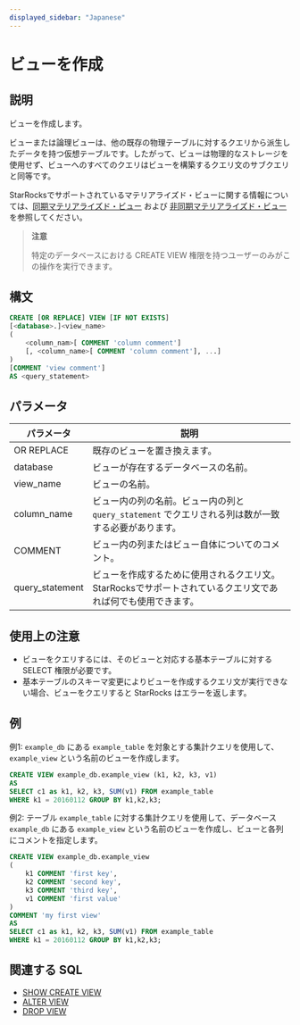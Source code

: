 ```yaml
---
displayed_sidebar: "Japanese"
---
```


# ビューを作成

## 説明

ビューを作成します。

ビューまたは論理ビューは、他の既存の物理テーブルに対するクエリから派生したデータを持つ仮想テーブルです。したがって、ビューは物理的なストレージを使用せず、ビューへのすべてのクエリはビューを構築するクエリ文のサブクエリと同等です。

StarRocksでサポートされているマテリアライズド・ビューに関する情報については、[同期マテリアライズド・ビュー](../../../using_starrocks/Materialized_view-single_table.md) および [非同期マテリアライズド・ビュー](../../../using_starrocks/Materialized_view.md) を参照してください。

> **注意**
>
> 特定のデータベースにおける CREATE VIEW 権限を持つユーザーのみがこの操作を実行できます。

## 構文

```SQL
CREATE [OR REPLACE] VIEW [IF NOT EXISTS]
[<database>.]<view_name>
(
    <column_nam>[ COMMENT 'column comment']
    [, <column_name>[ COMMENT 'column comment'], ...]
)
[COMMENT 'view comment']
AS <query_statement>
```

## パラメータ

| **パラメータ**  | **説明**                                                     |
| --------------- | ------------------------------------------------------------ |
| OR REPLACE      | 既存のビューを置き換えます。                                |
| database        | ビューが存在するデータベースの名前。                         |
| view_name       | ビューの名前。                                               |
| column_name     | ビュー内の列の名前。ビュー内の列と `query_statement` でクエリされる列は数が一致する必要があります。 |
| COMMENT         | ビュー内の列またはビュー自体についてのコメント。            |
| query_statement | ビューを作成するために使用されるクエリ文。StarRocksでサポートされているクエリ文であれば何でも使用できます。 |

## 使用上の注意

- ビューをクエリするには、そのビューと対応する基本テーブルに対する SELECT 権限が必要です。
- 基本テーブルのスキーマ変更によりビューを作成するクエリ文が実行できない場合、ビューをクエリすると StarRocks はエラーを返します。

## 例

例1: `example_db` にある `example_table` を対象とする集計クエリを使用して、`example_view` という名前のビューを作成します。

```SQL
CREATE VIEW example_db.example_view (k1, k2, k3, v1)
AS
SELECT c1 as k1, k2, k3, SUM(v1) FROM example_table
WHERE k1 = 20160112 GROUP BY k1,k2,k3;
```

例2: テーブル `example_table` に対する集計クエリを使用して、データベース `example_db` にある `example_view` という名前のビューを作成し、ビューと各列にコメントを指定します。

```SQL
CREATE VIEW example_db.example_view
(
    k1 COMMENT 'first key',
    k2 COMMENT 'second key',
    k3 COMMENT 'third key',
    v1 COMMENT 'first value'
)
COMMENT 'my first view'
AS
SELECT c1 as k1, k2, k3, SUM(v1) FROM example_table
WHERE k1 = 20160112 GROUP BY k1,k2,k3;
```

## 関連する SQL

- [SHOW CREATE VIEW](../data-manipulation/SHOW_CREATE_VIEW.md)
- [ALTER VIEW](./ALTER_VIEW.md)
- [DROP VIEW](./DROP_VIEW.md)